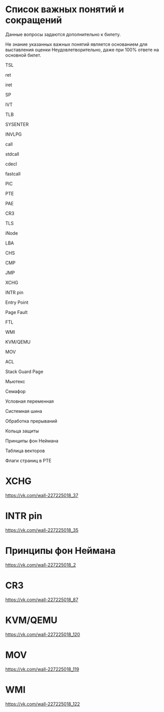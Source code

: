 # Список важных понятий и сокращений

Данные вопросы задаются дополнительно к билету.

Не знание указанных важных понятий является основанием
для выставления оценки Неудовлетворительно, даже при 100% ответе
на основной билет.

TSL

ret

iret

SP

IVT

TLB

SYSENTER

INVLPG

call

stdcall

cdecl

fastcall

PIC

PTE

PAE

CR3

TLS

iNode

LBA

CHS

CMP

JMP

XCHG

INTR pin

Entry Point

Page Fault

FTL

WMI

KVM/QEMU

MOV

ACL

Stack Guard Page

Мьютекс

Семафор

Условная переменная

Системная шина

Обработка прерываний

Кольца защиты

Принципы фон Неймана

Таблица векторов

Флаги страниц в PTE

# XCHG

https://vk.com/wall-227225018_37

# INTR pin

https://vk.com/wall-227225018_35

# Принципы фон Неймана

https://vk.com/wall-227225018_2

# CR3

https://vk.com/wall-227225018_87

# KVM/QEMU

https://vk.com/wall-227225018_120

# MOV

https://vk.com/wall-227225018_119

# WMI

https://vk.com/wall-227225018_122
